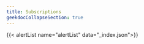 ```yaml
---
title: Subscriptions
geekdocCollapseSection: true
---
```


{{< alertList name="alertList" data="_index.json">}}
